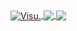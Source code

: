 <a href="https://visu.studio">
  <img align="center" src="https://github-readme-stats.anuraghazra1.vercel.app/api?username=Visual917&show_icons=true&include_all_commits=true&theme=material-palenight" alt="Visu." />
</a>
<a href="https://visu.studio">
  <img align="center" src="https://github-readme-stats.anuraghazra1.vercel.app/api/top-langs/?username=Visual917&layout=compact&theme=material-palenight" />
</a>

<a href="https://visu.studio">
  <img align="center" src="https://github-readme-stats.anuraghazra1.vercel.app/api/pin/?username=Visual917&repo=PS2RPC&theme=material-palenight" />
</a>    
